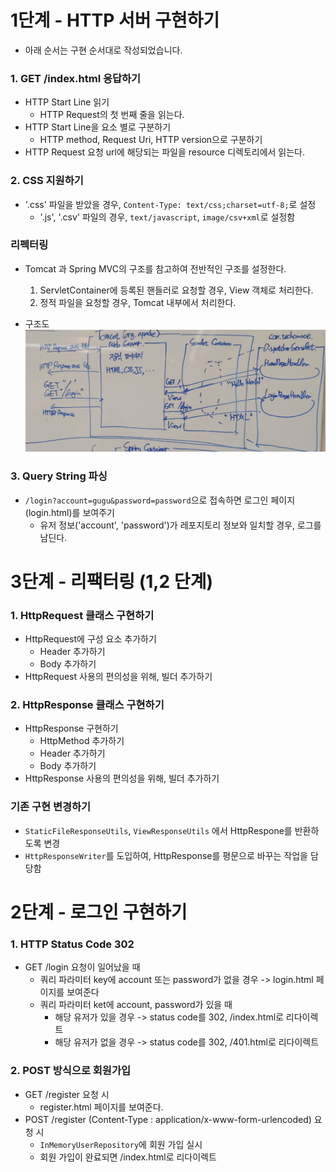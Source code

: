 # 1단계 - HTTP 서버 구현하기

- 아래 순서는 구현 순서대로 작성되었습니다.

### 1. GET /index.html 응답하기

- HTTP Start Line 읽기
  - HTTP Request의 첫 번째 줄을 읽는다.
- HTTP Start Line을 요소 별로 구분하기
  - HTTP method, Request Uri, HTTP version으로 구분하기
- HTTP Request 요청 url에 해당되는 파일을 resource 디렉토리에서 읽는다.

### 2. CSS 지원하기

- '.css' 파일을 받았을 경우, `Content-Type: text/css;charset=utf-8;`로 설정
  - '.js', '.csv' 파일의 경우, `text/javascript`, `image/csv+xml`로 설정함

### 리펙터링

- Tomcat 과 Spring MVC의 구조를 참고하여 전반적인 구조를 설정한다.
  1. ServletContainer에 등록된 핸들러로 요청할 경우, View 객체로 처리한다.
  2. 정적 파일을 요청할 경우, Tomcat 내부에서 처리한다.

- 구조도
  ![img.png](step1-structure.png)

### 3. Query String 파싱

- `/login?account=gugu&password=password`으로 접속하면 로그인 페이지(login.html)를 보여주기
  - 유저 정보('account', 'password')가 레포지토리 정보와 일치할 경우, 로그를 남딘다.

# 3단계 - 리팩터링 (1,2 단계)

### 1. HttpRequest 클래스 구현하기

- HttpRequest에 구성 요소 추가하기
  - Header 추가하기
  - Body 추가하기
- HttpRequest 사용의 편의성을 위해, 빌더 추가하기

### 2. HttpResponse 클래스 구현하기

- HttpResponse 구현하기
  - HttpMethod 추가하기
  - Header 추가하기
  - Body 추가하기
- HttpResponse 사용의 편의성을 위해, 빌더 추가하기

### 기존 구현 변경하기

- `StaticFileResponseUtils`, `ViewResponseUtils` 에서 HttpRespone를 반환하도록 변경
- `HttpResponseWriter`를 도입하여, HttpResponse를 평문으로 바꾸는 작업을 담당함

# 2단계 - 로그인 구현하기

### 1. HTTP Status Code 302

- GET /login 요청이 일어났을 때
  - 쿼리 파라미터 key에 account 또는 password가 없을 경우 -> login.html 페이지를 보여준다
  - 쿼리 파라미터 ket에 account, password가 있을 때
    - 해당 유저가 있을 경우 -> status code를 302, /index.html로 리다이렉트
    - 해당 유저가 없을 경우 -> status code를 302, /401.html로 리다이렉트

### 2. POST 방식으로 회원가입

- GET /register 요청 시
  - register.html 페이지를 보여준다.
- POST /register (Content-Type : application/x-www-form-urlencoded) 요청 시
  - `InMemoryUserRepository`에 회원 가입 실시
  - 회원 가입이 완료되면 /index.html로 리다이렉트
